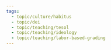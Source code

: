 ```yaml
---
tags:
  - topic/culture/habitus
  - topic/dei
  - topic/teaching/tesol
  - topic/teaching/ideology
  - topic/teaching/labor-based-grading
---
```

